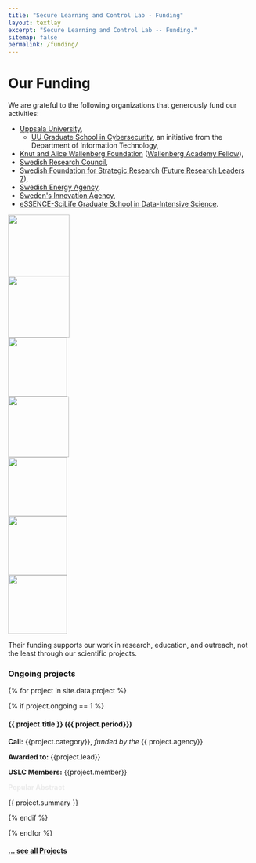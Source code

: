 ```yaml
---
title: "Secure Learning and Control Lab - Funding"
layout: textlay
excerpt: "Secure Learning and Control Lab -- Funding."
sitemap: false
permalink: /funding/
---
```


# Our Funding
We are grateful to the following organizations that generously fund our activities:
- [Uppsala University](http://www.it.uu.se),
	- [UU Graduate School in Cybersecurity](http://www.it.uu.se/research/research-arenas/security/graduate_school), an initiative from the Department of Information Technology,
- [Knut and Alice Wallenberg Foundation](https://kaw.wallenberg.org/) ([Wallenberg Academy Fellow](https://kaw.wallenberg.org/en/andre-teixeira)), 
- [Swedish Research Council](https://www.vr.se), 
- [Swedish Foundation for Strategic Research](https://strategiska.se) ([Future Research Leaders 7](https://strategiska.se/en/research/ongoing-research/framtidens-forskningsledare-7/)),
- [Swedish Energy Agency](https://www.energimyndigheten.se/en/),
- [Sweden's Innovation Agency](https://www.vinnova.se/en/),
- [eSSENCE-SciLife Graduate School in Data-Intensive Science](https://essenceofescience.se/graduate-school/).

<div class="row">

<div class="col-sm-2 clearfix vcenter">
<img src="{{ site.url }}{{ site.baseurl }}/images/logopic/UU_logo_4f125px.png" style="width: 125px">

</div>

<div class="col-sm-2 clearfix vcenter">
<img src="{{ site.url }}{{ site.baseurl }}/images/logopic/KAW_Logotype_Large.png" style="width: 125px">

</div>

<div class="col-sm-2 clearfix vcenter">
<img src="{{ site.url }}{{ site.baseurl }}/images/logopic/svart_fyrkant_eng.png" style="width: 120px">

</div>

<div class="col-sm-2 clearfix vcenter">
<img src="{{ site.url }}{{ site.baseurl }}/images/logopic/ssf_gb_rgb-300x247.png" style="width: 124px">
</div>
</div>

<div class="row">

<div class="col-sm-2 clearfix vcenter">
<img src="{{ site.url }}{{ site.baseurl }}/images/logopic/energimyndigheten_engelsklogo_rgb.png" style="width: 120px">
</div>

<div class="col-sm-2 clearfix vcenter">
<img src="{{ site.url }}{{ site.baseurl }}/images/logopic/Vinnova_green_payoff_ENG_RGB.png" style="width: 120px">
</div>

<div class="col-sm-2 clearfix vcenter">
<img src="{{ site.url }}{{ site.baseurl }}/images/logopic/LOGO_essence.png" style="width: 120px">
</div>


</div>

Their funding supports our work in research, education, and outreach, not the least through our scientific projects.

### Ongoing projects

{% for project in site.data.project %}

{% if project.ongoing == 1 %}
<div class="row">
<div class="well">

#### {{ project.title }} ({{ project.period}})

**Call:** {{project.category}}, *funded by the* {{ project.agency}}

**Awarded to:** {{project.lead}}

**USLC Members:** {{project.member}}

<a data-toggle="collapse" href="#{{project.key}}-bib"  class="btn-abstract" style="text-decoration:none; color:#ebebeb; hover:#ebebeb;" role="button" aria-expanded="false">**Popular Abstract**</a>
<div class="collapse" id="{{project.key}}-bib"><div class="well-abs">
{{ project.summary }}
</div></div>
</div>
</div>

{% endif %}

{% endfor %}


<h4><a href="{{ site.url }}{{ site.baseurl }}/allprojects.html">... see all Projects</a></h4>
